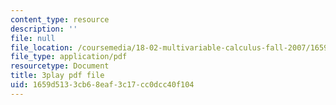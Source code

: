 ```yaml
---
content_type: resource
description: ''
file: null
file_location: /coursemedia/18-02-multivariable-calculus-fall-2007/1659d5133cb68eaf3c17cc0dcc40f104_ZwpwmGP5ITM.pdf
file_type: application/pdf
resourcetype: Document
title: 3play pdf file
uid: 1659d513-3cb6-8eaf-3c17-cc0dcc40f104
---
```

